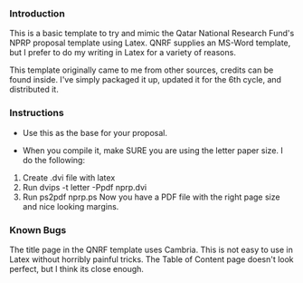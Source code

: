 ### Introduction
This is a basic template to try and mimic the Qatar National Research Fund's
NPRP proposal template using Latex.  QNRF supplies an MS-Word template, but
I prefer to do my writing in Latex for a variety of reasons.

This template originally came to me from other sources, credits can be 
found inside.  I've simply packaged it up, updated it for the 6th cycle,
and distributed it.

### Instructions
* Use this as the base for your proposal.

* When you compile it, make SURE you are using the letter paper size.  I do
the following:
1. Create .dvi file with latex
2. Run dvips -t letter -Ppdf nprp.dvi
3. Run ps2pdf nprp.ps
Now you have a PDF file with the right page size and nice looking margins.

### Known Bugs
The title page in the QNRF template uses Cambria.  This is not easy to
use in Latex without horribly painful tricks.
The Table of Content page doesn't look perfect, but I think its close enough.
